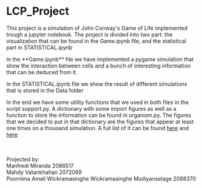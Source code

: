 # LCP_Project

<p>This project is a simulation of John Conway's Game of Life implemented trough a jupyter notebook. 
The project is divided into two part: the visualization that can be found in the Game.ipynb file, and the statistical part in STATISTICAL.ipynb</p>


<p>In the **Game.ipynb** file we have implemented a pygame simulation that show the interaction between cells and a bunch of interesting information that can be deduced from it.</p>

<p>In the STATISTICAL.ipynb file we show the result of different simulations that is stored in the Data folder</p>

<p>In the end we have some utility functions that we used in both files in the script support.py. A dictionary with some import figures as well as a function to store the information can be found in organism.py. The figures that we decided to put in that dictionary are the figures that appear at least one times on a thousand simulation. A full list of it can be found <a href="https://conwaylife.com/wiki/List_of_common_oscillators">here</a> and <a href="https://conwaylife.com/wiki/List_of_common_still_lifes">here</a></p>

<br><br>
Projected by:<br>
Manfredi Miranda 2086517<br>
Mahdy Vatankhahan 2072069<br>
Poornima Amali Wickramasinghe Wickramasinghe Mudiyanselage 2088370<br>
